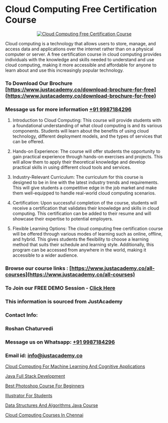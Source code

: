 # Cloud Computing Free Certification Course

<p align="center">
  <a href="https://justacademy.co/all-courses">
    <img src="https://i.ibb.co/FJQ9DDy/cloud-computing.webp" alt="Cloud Computing Free Certification Course">
  </a>
</p>


Cloud computing is a technology that allows users to store, manage, and access data and applications over the internet rather than on a physical computer or server. A free certification course in cloud computing provides individuals with the knowledge and skills needed to understand and use cloud computing, making it more accessible and affordable for anyone to learn about and use this increasingly popular technology.
### To Download Our Brochure [https://www.justacademy.co/download-brochure-for-free](https://www.justacademy.co/download-brochure-for-free)
### Message us for more information [+91 9987184296](https://api.whatsapp.com/send?phone=919987184296)
1) Introduction to Cloud Computing: This course will provide students with a foundational understanding of what cloud computing is and its various components. Students will learn about the benefits of using cloud technology, different deployment models, and the types of services that can be offered.

2) Hands-on Experience: The course will offer students the opportunity to gain practical experience through hands-on exercises and projects. This will allow them to apply their theoretical knowledge and develop practical skills in using different cloud tools and services.

3) Industry-Relevant Curriculum: The curriculum for this course is designed to be in line with the latest industry trends and requirements. This will give students a competitive edge in the job market and make them well-equipped to handle real-world cloud computing scenarios.

4) Certification: Upon successful completion of the course, students will receive a certification that validates their knowledge and skills in cloud computing. This certification can be added to their resume and will showcase their expertise to potential employers.

5) Flexible Learning Options: The cloud computing free certification course will be offered through various modes of learning such as online, offline, and hybrid. This gives students the flexibility to choose a learning method that suits their schedule and learning style. Additionally, this program can be accessed from anywhere in the world, making it accessible to a wider audience.

### Browse our course links : [https://www.justacademy.co/all-courses](https://www.justacademy.co/all-courses) 
### To Join our FREE DEMO Session - [Click Here](https://www.justacademy.co/register-for-course-demo)


### This information is sourced from JustAcademy
### Contact Info:
### Roshan Chaturvedi
### Message us on Whatsapp: [+91 9987184296](https://api.whatsapp.com/send?phone=919987184296)
### Email id: [info@justacademy.co](mailto:info@justacademy.co)
                
[Cloud Computing For Machine Learning And Cognitive Applications](https://www.linkedin.com/pulse/cloud-computing-machine-learning-cognitive-applications-ko3ic?trackingId=vodPx9uUuWVDp9x2smxz1A%3D%3D&lipi=urn%3Ali%3Apage%3Ad_flagship3_company_admin%3BGwbGgk3HRUy%2BuyASxv15%2BQ%3D%3D)

[Java Full Stack Development](https://www.linkedin.com/pulse/java-full-stack-development-justacademy-delhi-ly11f/)

[Best Photoshop Course For Beginners](https://medium.com/@prempja40/best-photoshop-course-for-beginners-cb72a196da2a)

[Illustrator For Students](https://medium.com/@ranemanish460/illustrator-for-students-54a67ee88ff9)

[Data Structures And Algorithms Java Course](https://justacademyin.github.io/justacademy/data-structures-and-algorithms-java-course)

[Cloud Computing Courses In Chennai](https://justacademyin.github.io/justacademy/cloud-computing-courses-in-chennai)

